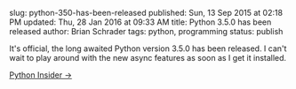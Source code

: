 slug: python-350-has-been-released
published: Sun, 13 Sep 2015 at 02:18 PM
updated: Thu, 28 Jan 2016 at 09:33 AM
title: Python 3.5.0 has been released
author: Brian Schrader
tags: python, programming
status: publish

It's official, the long awaited Python version 3.5.0 has been released. I can't wait to play around with the new async features as soon as I get it installed. 

[Python
Insider &#8594;](http://blog.python.org/2015/09/python-350-has-been-released.html?utm_source=feedburner&utm_medium=feed&utm_campaign=Feed%253A+PythonInsider+%2528Python+Insider%2529)
